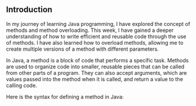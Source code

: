 ## Introduction

In my journey of learning Java programming, I have explored the concept of methods and method overloading. This week, I have gained a deeper understanding of how to write efficient and reusable code through the use of methods. I have also learned how to overload methods, allowing me to create multiple versions of a method with different parameters. 

In Java, a method is a block of code that performs a specific task. Methods are used to organize code into smaller, reusable pieces that can be called from other parts of a program. They can also accept arguments, which are values passed into the method when it is called, and return a value to the calling code.

Here is the syntax for defining a method in Java:
